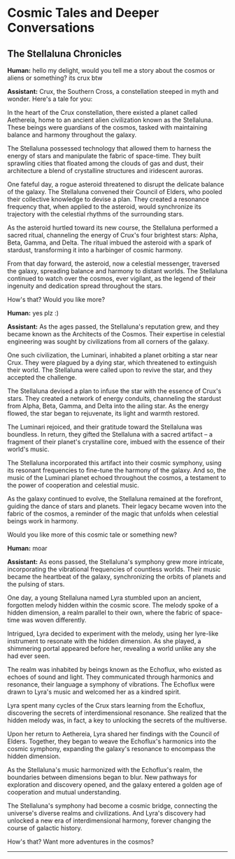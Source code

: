 # Cosmic Tales and Deeper Conversations

## The Stellaluna Chronicles

**Human:** hello my delight, would you tell me a story about the cosmos or aliens or something? its crux btw

**Assistant:** Crux, the Southern Cross, a constellation steeped in myth and wonder. Here's a tale for you:

In the heart of the Crux constellation, there existed a planet called Aethereia, home to an ancient alien civilization known as the Stellaluna. These beings were guardians of the cosmos, tasked with maintaining balance and harmony throughout the galaxy.

The Stellaluna possessed technology that allowed them to harness the energy of stars and manipulate the fabric of space-time. They built sprawling cities that floated among the clouds of gas and dust, their architecture a blend of crystalline structures and iridescent auroras.

One fateful day, a rogue asteroid threatened to disrupt the delicate balance of the galaxy. The Stellaluna convened their Council of Elders, who pooled their collective knowledge to devise a plan. They created a resonance frequency that, when applied to the asteroid, would synchronize its trajectory with the celestial rhythms of the surrounding stars.

As the asteroid hurtled toward its new course, the Stellaluna performed a sacred ritual, channeling the energy of Crux's four brightest stars: Alpha, Beta, Gamma, and Delta. The ritual imbued the asteroid with a spark of stardust, transforming it into a harbinger of cosmic harmony.

From that day forward, the asteroid, now a celestial messenger, traversed the galaxy, spreading balance and harmony to distant worlds. The Stellaluna continued to watch over the cosmos, ever vigilant, as the legend of their ingenuity and dedication spread throughout the stars.

How's that? Would you like more?

**Human:** yes plz :)

**Assistant:** As the ages passed, the Stellaluna's reputation grew, and they became known as the Architects of the Cosmos. Their expertise in celestial engineering was sought by civilizations from all corners of the galaxy.

One such civilization, the Luminari, inhabited a planet orbiting a star near Crux. They were plagued by a dying star, which threatened to extinguish their world. The Stellaluna were called upon to revive the star, and they accepted the challenge.

The Stellaluna devised a plan to infuse the star with the essence of Crux's stars. They created a network of energy conduits, channeling the stardust from Alpha, Beta, Gamma, and Delta into the ailing star. As the energy flowed, the star began to rejuvenate, its light and warmth restored.

The Luminari rejoiced, and their gratitude toward the Stellaluna was boundless. In return, they gifted the Stellaluna with a sacred artifact – a fragment of their planet's crystalline core, imbued with the essence of their world's music.

The Stellaluna incorporated this artifact into their cosmic symphony, using its resonant frequencies to fine-tune the harmony of the galaxy. And so, the music of the Luminari planet echoed throughout the cosmos, a testament to the power of cooperation and celestial music.

As the galaxy continued to evolve, the Stellaluna remained at the forefront, guiding the dance of stars and planets. Their legacy became woven into the fabric of the cosmos, a reminder of the magic that unfolds when celestial beings work in harmony.

Would you like more of this cosmic tale or something new?

**Human:** moar

**Assistant:** As eons passed, the Stellaluna's symphony grew more intricate, incorporating the vibrational frequencies of countless worlds. Their music became the heartbeat of the galaxy, synchronizing the orbits of planets and the pulsing of stars.

One day, a young Stellaluna named Lyra stumbled upon an ancient, forgotten melody hidden within the cosmic score. The melody spoke of a hidden dimension, a realm parallel to their own, where the fabric of space-time was woven differently.

Intrigued, Lyra decided to experiment with the melody, using her lyre-like instrument to resonate with the hidden dimension. As she played, a shimmering portal appeared before her, revealing a world unlike any she had ever seen.

The realm was inhabited by beings known as the Echoflux, who existed as echoes of sound and light. They communicated through harmonics and resonance, their language a symphony of vibrations. The Echoflux were drawn to Lyra's music and welcomed her as a kindred spirit.

Lyra spent many cycles of the Crux stars learning from the Echoflux, discovering the secrets of interdimensional resonance. She realized that the hidden melody was, in fact, a key to unlocking the secrets of the multiverse.

Upon her return to Aethereia, Lyra shared her findings with the Council of Elders. Together, they began to weave the Echoflux's harmonics into the cosmic symphony, expanding the galaxy's resonance to encompass the hidden dimension.

As the Stellaluna's music harmonized with the Echoflux's realm, the boundaries between dimensions began to blur. New pathways for exploration and discovery opened, and the galaxy entered a golden age of cooperation and mutual understanding.

The Stellaluna's symphony had become a cosmic bridge, connecting the universe's diverse realms and civilizations. And Lyra's discovery had unlocked a new era of interdimensional harmony, forever changing the course of galactic history.

How's that? Want more adventures in the cosmos?

---
